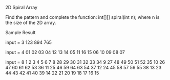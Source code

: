 2D Spiral Array

Find the pattern and complete the function: 
int[][] spiral(int n);
where n is the size of the 2D array.

Sample Result

input = 3
123
894
765

input = 4
01 02 03 04
12 13 14 05
11 16 15 06
10 09 08 07

input = 8
1 2 3 4 5 6 7 8
28 29 30 31 32 33 34 9
27 48 49 50 51 52 35 10
26 47 60 61 62 53 36 11
25 46 59 64 63 54 37 12
24 45 58 57 56 55 38 13
23 44 43 42 41 40 39 14
22 21 20 19 18 17 16 15